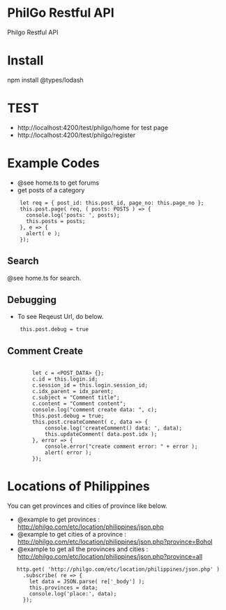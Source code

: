 # PhilGo Restful API

Philgo Restful API




# Install


npm install @types/lodash

# TEST

* http://localhost:4200/test/philgo/home for test page
* http://localhost:4200/test/philgo/register


# Example Codes


* @see home.ts to get forums
* get posts of a category
````
    let req = { post_id: this.post_id, page_no: this.page_no };
    this.post.page( req, ( posts: POSTS ) => {
      console.log('posts: ', posts);
      this.posts = posts;
    }, e => {
      alert( e );
    });
````


## Search

@see home.ts for search.




## Debugging

* To see Reqeust Url, do below.

````
    this.post.debug = true
````


## Comment Create

````

        let c = <POST_DATA> {};
        c.id = this.login.id;
        c.session_id = this.login.session_id;
        c.idx_parent = idx_parent;
        c.subject = "Comment title";
        c.content = "Comment content";
        console.log("comment create data: ", c);
        this.post.debug = true;
        this.post.createComment( c, data => {
            console.log('createComment() data: ', data);
            this.updateComment( data.post.idx );
        }, error => {
            console.error("create comment error: " + error );
            alert( error );
        });

````





# Locations of Philippines

You can get provinces and cities of province like below.

 * @example to get provinces : http://philgo.com/etc/location/philippines/json.php
 * @example to get cities of a province : http://philgo.com/etc/location/philippines/json.php?province=Bohol
 * @example to get all the provinces and cities : http://philgo.com/etc/location/philippines/json.php?province=all

 ````
    http.get( 'http://philgo.com/etc/location/philippines/json.php' )
      .subscribe( re => {
        let data = JSON.parse( re['_body'] );
        this.provinces = data;
        console.log('place:', data);
      });
````
